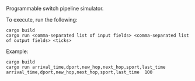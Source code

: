 Programmable switch pipeline simulator.

To execute, run the following:

    cargo build
    cargo run <comma-separated list of input fields> <comma-separated list of output fields> <ticks>

Example:

    cargo build
    cargo run arrival_time,dport,new_hop,next_hop,sport,last_time  arrival_time,dport,new_hop,next_hop,sport,last_time  100
